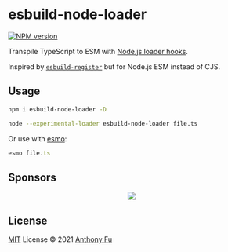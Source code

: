 # esbuild-node-loader

[![NPM version](https://img.shields.io/npm/v/esbuild-node-loader?color=a1b858&label=)](https://www.npmjs.com/package/esbuild-node-loader)

Transpile TypeScript to ESM with [Node.js loader hooks](https://nodejs.org/api/esm.html#esm_transpiler_loader).

Inspired by [`esbuild-register`](https://github.com/egoist/esbuild-register) but for Node.js ESM instead of CJS.

## Usage

```bash
npm i esbuild-node-loader -D
```

```bash
node --experimental-loader esbuild-node-loader file.ts
```

Or use with [esmo](https://github.com/antfu/esno):

```ts
esmo file.ts
```

## Sponsors

<p align="center">
  <a href="https://cdn.jsdelivr.net/gh/antfu/static/sponsors.svg">
    <img src='https://cdn.jsdelivr.net/gh/antfu/static/sponsors.svg'/>
  </a>
</p>

## License

[MIT](./LICENSE) License © 2021 [Anthony Fu](https://github.com/antfu)
